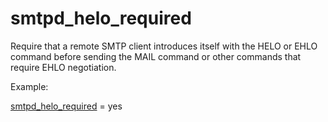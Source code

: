 # smtpd_helo_required 


Require that a remote SMTP client introduces itself with the HELO
or EHLO command before sending the MAIL command or other commands
that require EHLO negotiation.



Example:



<a href="postconf.5.html#smtpd_helo_required">smtpd_helo_required</a> = yes



